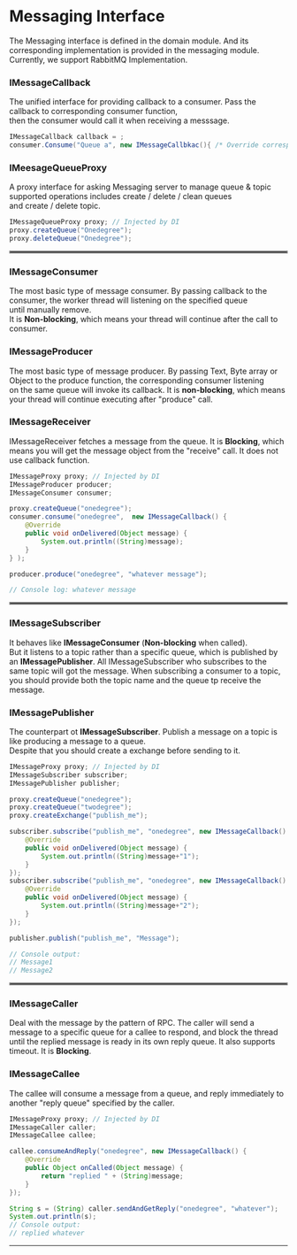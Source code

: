 # Messaging Interface

The Messaging interface is defined in the domain module.
And its corresponding implementation is provided in the messaging module.
Currently, we support RabbitMQ Implementation.

### IMessageCallback

The unified interface for providing callback to a consumer. 
Pass the callback to corresponding consumer function,\
then the consumer would call it when receiving a messsage.

``` java
IMessageCallback callback = ;
consumer.Consume("Queue a", new IMessageCallbkac(){ /* Override corresponding methods */ });
```

### IMeesageQueueProxy
A proxy interface for asking Messaging server to manage queue & topic
supported operations includes create / delete / clean queues \
and create / delete topic.

``` java
IMessageQueueProxy proxy; // Injected by DI
proxy.createQueue("Onedegree");
proxy.deleteQueue("Onedegree");
```


<hr style="border:2px solid gray"> </hr>

### IMessageConsumer
The most basic type of message consumer.
By passing callback to the consumer, the worker thread will listening on the specified queue\
until manually remove. \
It is **Non-blocking**, which means your thread will continue after the call to consumer.


### IMessageProducer
The most basic type of message producer.
By passing Text, Byte array or Object to the produce function, the corresponding consumer listening\
on the same queue will invoke its callback. It is **non-blocking**, which means your thread will continue executing after
"produce" call.



### IMessageReceiver
IMessageReceiver fetches a message from the queue. It is **Blocking**, 
which means you will get the message object from the "receive" call. It does not use callback function.

```java
IMessageProxy proxy; // Injected by DI
IMessageProducer producer;
IMessageConsumer consumer;

proxy.createQueue("onedegree");
consumer.consume("onedegree",  new IMessageCallback() {
    @Override
    public void onDelivered(Object message) {
        System.out.println((String)message);
    }
} );

producer.produce("onedegree", "whatever message");

// Console log: whatever message
```


<hr style="border:2px solid gray"> </hr>


### IMessageSubscriber
It behaves like **IMessageConsumer** (**Non-blocking** when called). \
But it listens to a topic rather than a specific queue, which is published by an **IMessagePublisher**.
All IMessageSubscriber who subscribes to the same topic will got the message.
When subscribing a consumer to a topic, you should provide both the topic name and the queue tp receive the message.



### IMessagePublisher
The counterpart ot **IMessageSubscriber**. Publish a message on a topic is like producing a message to a queue. \
Despite that you should create a exchange before sending to it.

``` java
IMessageProxy proxy; // Injected by DI
IMessageSubscriber subscriber;
IMessagePublisher publisher;

proxy.createQueue("onedegree");
proxy.createQueue("twodegree");
proxy.createExchange("publish_me");

subscriber.subscribe("publish_me", "onedegree", new IMessageCallback() {
    @Override
    public void onDelivered(Object message) {
        System.out.println((String)message+"1");
    }
});
subscriber.subscribe("publish_me", "onedegree", new IMessageCallback() {
    @Override
    public void onDelivered(Object message) {
        System.out.println((String)message+"2");
    }
});

publisher.publish("publish_me", "Message");

// Console output: 
// Message1
// Message2
```

<hr style="border:2px solid gray"> </hr>


### IMessageCaller
Deal with the message by the pattern of RPC. The caller will send a message to a specific queue for a
callee to respond, and block the thread until the replied message is ready in its own reply queue.
It also supports timeout.  It is **Blocking**. 


### IMessageCallee
The callee will consume a message from a queue, and reply immediately to another "reply queue" specified by the caller.
```java
IMessageProxy proxy; // Injected by DI
IMessageCaller caller;
IMessageCallee callee;

callee.consumeAndReply("onedegree", new IMessageCallback() {
    @Override
    public Object onCalled(Object message) {
        return "replied " + (String)message;
    }
});

String s = (String) caller.sendAndGetReply("onedegree", "whatever");
System.out.println(s);
// Console output:
// replied whatever
```

***

